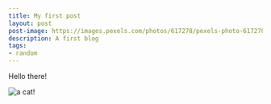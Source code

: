 ```yaml
---
title: My first post
layout: post
post-image: https://images.pexels.com/photos/617278/pexels-photo-617278.jpeg
description: A first blog
tags:
- random
---
```


Hello there!

![a cat!](https://www.pexels.com/photo/brown-cat-with-green-eyes-617278/http://)